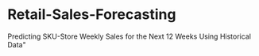 # Retail-Sales-Forecasting
 Predicting SKU-Store Weekly Sales for the Next 12 Weeks Using Historical Data"
